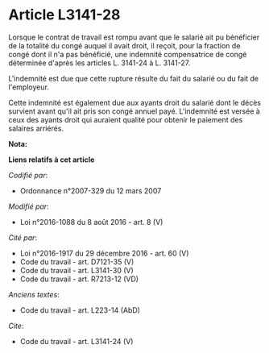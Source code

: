 # Article L3141-28

Lorsque le contrat de travail est rompu avant que le salarié ait pu bénéficier de la totalité du congé auquel il avait droit,
il reçoit, pour la fraction de congé dont il n'a pas bénéficié, une indemnité compensatrice de congé déterminée d'après les
articles L. 3141-24 à L. 3141-27. 

L'indemnité est due que cette rupture résulte du fait du salarié ou du fait de l'employeur. 

Cette indemnité est également due aux ayants droit du salarié dont le décès survient avant qu'il ait pris son congé annuel
payé. L'indemnité est versée à ceux des ayants droit qui auraient qualité pour obtenir le paiement des salaires arriérés.

**Nota:**



**Liens relatifs à cet article**

_Codifié par_:

  - Ordonnance n°2007-329 du 12 mars 2007

_Modifié par_:

  - Loi n°2016-1088 du 8 août 2016 - art. 8 (V)

_Cité par_:

  - Loi n°2016-1917 du 29 décembre 2016 - art. 60 (V)
  - Code du travail - art. D7121-35 (V)
  - Code du travail - art. L3141-30 (V)
  - Code du travail - art. R7213-12 (VD)

_Anciens textes_:

  - Code du travail - art. L223-14 (AbD)

_Cite_:

  - Code du travail - art. L3141-24 (V)
